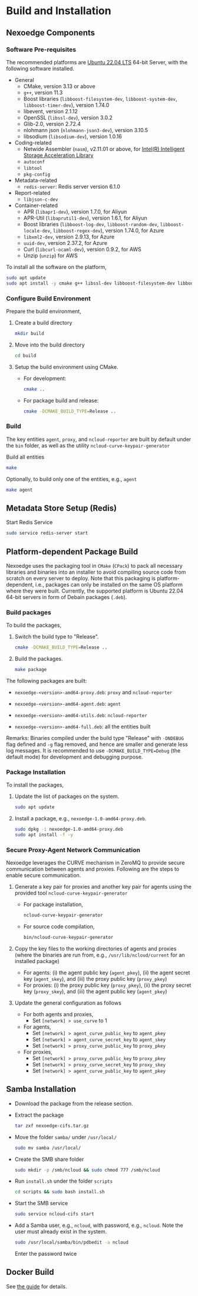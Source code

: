 # Build and Installation

## Nexoedge Components

### Software Pre-requisites

The recommended platforms are [Ubuntu 22.04 LTS][ubuntu2204] 64-bit Server, with the following software installed.

- General
  - CMake, version 3.13 or above
  - `g++`, version 11.3
  - Boost libraries (`libboost-filesystem-dev`, `libboost-system-dev`, `libboost-timer-dev`), version 1.74.0
  - libevent, version 2.1.12
  - OpenSSL (`libssl-dev`), version 3.0.2
  - Glib-2.0, version 2.72.4
  - nlohmann json (`nlohmann-json3-dev`), version 3.10.5
  - libsodium (`libsodium-dev`), version 1.0.16
- Coding-related
  - Netwide Assembler (`nasm`), v2.11.01 or above, for [Intel(R) Intelligent Storage Acceleration Library](https://github.com/01org/isa-l/blob/master/README.md)
  - `autoconf`
  - `libtool`
  - `pkg-config`
- Metadata-related
  - `redis-server`: Redis server version 6.1.0
- Report-related
  - `libjson-c-dev`
- Container-related
  - APR (`libapr1-dev`), version 1.7.0, for Aliyun
  - APR-Util (`libaprutil1-dev`), version 1.6.1, for Aliyun
  - Boost libraries (`libboost-log-dev`, `libboost-random-dev`, `libboost-locale-dev`, `libboost-regex-dev`), version 1.74.0, for Azure
  - `libxml2-dev`, version 2.9.13, for Azure
  - `uuid-dev`, version 2.37.2, for Azure
  - Curl (`libcurl-ocaml-dev`), version 0.9.2, for AWS
  - Unzip (`unzip`) for AWS

To install all the software on the platform,

```bash
sudo apt update
sudo apt install -y cmake g++ libssl-dev libboost-filesystem-dev libboost-system-dev libboost-timer-dev libboost-log-dev libboost-random-dev libboost-locale-dev libboost-regex-dev autoconf libtool nasm pkg-config libevent-dev uuid-dev redis-server redis-tools libxml2-dev libcpprest-dev libaprutil1-dev libapr1-dev libglib2.0-dev libjson-c-dev unzip curl nlohmann-json3-dev libcurl-ocaml-dev libsodium-dev
```

### Configure Build Environment

Prepare the build environment,

1. Create a build directory
   
   ```bash
   mkdir build
   ```

2. Move into the build directory
   
   ```bash
   cd build
   ```

3. Setup the build environment using CMake.
   
   - For development:

     ```bash
     cmake ..
     ```

   - For package build and release:

     ```bash
     cmake -DCMAKE_BUILD_TYPE=Release ..
     ```

### Build

The key entities `agent`, `proxy`, and `ncloud-reporter` are built by default under the `bin` folder, as well as the utility `ncloud-curve-keypair-generator`

Build all entities 

```bash
make
```

Optionally, to build only one of the entities, e.g., `agent`

```bash
make agent
```

## Metadata Store Setup (Redis)

Start Redis Service

```bash
sudo service redis-server start
```

## Platform-dependent Package Build

Nexoedge uses the packaging tool in `CMake` (`CPack`) to pack all necessary libraries and binaries into an installer to avoid compiling source code from scratch on every server to deploy. Note that this packaging is platform-dependent, i.e., packages can only be installed on the same OS platform where they were built. Currently, the supported platform is Ubuntu 22.04 64-bit servers in form of Debain packages (`.deb`).

### Build packages

To build the packages, 

1. Switch the build type to "Release".
   
   ```bash
   cmake -DCMAKE_BUILD_TYPE=Release ..
   ```

2. Build the packages.
   
   ```bash
   make package
   ```

The following packages are built:

* `nexoedge-<version>-amd64-proxy.deb`: `proxy` and `ncloud-reporter`

* `nexoedge-<version>-amd64-agent.deb`: `agent`

* `nexoedge-<version>-amd64-utils.deb`: `ncloud-reporter`

* `nexoedge-<version>-amd64-full.deb`: all the entities built 

Remarks: Binaries compiled under the build type "Release" with `-DNDEBUG` flag defined and `-g` flag removed, and hence are smaller and generate less log messages. It is recommended to use `-DCMAKE_BUILD_TYPE=Debug` (the default mode) for development and debugging purpose.

### Package Installation

To install the packages,

1. Update the list of packages on the system.
   
   ```bash
   sudo apt update
   ```

2. Install a package, e.g., `nexoedge-1.0-amd64-proxy.deb`.
   
   ```bash
   sudo dpkg -i nexoedge-1.0-amd64-proxy.deb
   sudo apt install -f -y
   ```

### Secure Proxy-Agent Network Communication

Nexoedge leverages the CURVE mechanism in ZeroMQ to provide secure communication between agents and proxies. Following are the steps to enable secure communication.

1. Generate a key pair for proxies and another key pair for agents using the provided tool `ncloud-curve-keypair-generator`
   - For package installation,
     ```bash
     ncloud-curve-keypair-generator 
     ```
   - For source code compilation,
     ```bash
     bin/ncloud-curve-keypair-generator 
     ```

1. Copy the key files to the working directories of agents and proxies (where the binaries are run from, e.g., `/usr/lib/ncloud/current` for an installed package)
   - For agents: (i) the agent public key (`agent_pkey`), (ii) the agent secret key (`agent_skey`), and (iii) the proxy public key (`proxy_pkey`)
   - For proxies: (i) the proxy public key (`proxy_pkey`), (ii) the proxy secret key (`proxy_skey`), and (iii) the agent public key (`agent_pkey`)

1. Update the general configuration as follows
   - For both agents and proxies,
     - Set `[network] > use_curve` to 1
   - For agents,
     - Set `[network] > agent_curve_public_key` to `agent_pkey`
     - Set `[network] > agent_curve_secret_key` to `agent_skey`
     - Set `[network] > proxy_curve_public_key` to `proxy_pkey`
   - For proxies,
     - Set `[network] > proxy_curve_public_key` to `proxy_pkey`
     - Set `[network] > proxy_curve_secret_key` to `proxy_skey`
     - Set `[network] > agent_curve_public_key` to `agent_pkey`


## Samba Installation

- Download the package from the release section.

- Extract the package
  
  ```bash
  tar zxf nexoedge-cifs.tar.gz
  ```

- Move the folder `samba/` under `/usr/local/`
  
  ```bash
  sudo mv samba /usr/local/
  ```

- Create the SMB share folder
  
  ```bash
  sudo mkdir -p /smb/ncloud && sudo chmod 777 /smb/ncloud
  ```

- Run `install.sh` under the folder `scripts`
  
  ```bash
  cd scripts && sudo bash install.sh
  ```

- Start the SMB service
  
  ```bash
  sudo service ncloud-cifs start
  ```

- Add a Samba user, e.g., `ncloud`, with password, e.g., `ncloud`. Note the user must already exist in the system.
  
  ```bash
  sudo /usr/local/samba/bin/pdbedit -a ncloud
  ```
  
  Enter the password twice


## Docker Build

See [the guide](./docker/Readme.rst) for details.


[ubuntu2204]: http://releases.ubuntu.com/22.04/

[compile-aws-prob-1-code]: https://github.com/aws/aws-sdk-cpp/blob/master/aws-cpp-sdk-core-tests/utils/FileSystemUtilsTest.cpp#L271

[package-installation]: docs/release-doc/source/install.rst
